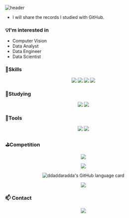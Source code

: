 ![header](https://capsule-render.vercel.app/api?type=waving&color=timeGradient&height=200&section=header&text=Hi,%20I’m%20Jeong-Daun.&fontSize=70&animation=fadeIn)

- I will share the records I studied with GitHub.

### :bulb:I'm interested in
  - Computer Vision
  - Data Analyst
  - Data Engineer
  - Data Scientist



###  :muscle:Skills

<p align ="center">
<img src="https://img.shields.io/badge/python-3776AB?style=flat-square&logo=python&logoColor=white" />
<img src="https://img.shields.io/badge/Jupyter-F37626?style=flat-square&logo=Jupyter&logoColor=white" />
<img src="https://img.shields.io/badge/MySQL-4479A1?style=flat-square&logo=MySQL&logoColor=white" />
<img src="https://img.shields.io/badge/oracle-F80000?style=flat-square&logo=oracle&logoColor=white">
</p>

### :seedling:Studying

<p align ="center">
  
<img src="https://img.shields.io/badge/-keras-%23D00000?logo=Keras&logoColor=white" />
<img src="https://img.shields.io/badge/-tensorflow-%23FF6F00?logo=Tensorflow&logoColor=white" />
  </p>
 

###  :hammer:Tools

<p align ="center">
<img src="https://img.shields.io/badge/Git-F05032?style=flat-square&logo=Git&logoColor=white" />
<img src="https://img.shields.io/badge/GitHub-181717?style=flat-square&logoGitHub&logoColor=white" />
  </p>

### :golf:Competition

<p align ="center">
  <img src="https://road-to-kaggle-grandmaster.vercel.app/api/simple/tieckit" />
</p>

<p align ="center">
  <img src="https://github-readme-stats.vercel.app/api?username=ddaddaradda&show_icons=true&theme=radical" />
</p>

<p align ="center">
      <img alt="ddaddaradda's GitHub language card" src="https://github-readme-stats.vercel.app/api/top-langs/?username=ddaddaradda&langs_count=3" style="text-align: center;">
</p>

<p align ="center">
  <img src="http://mazassumnida.wtf/api/v2/generate_badge?boj=jdubird2" />
</p>

 
###  :mailbox: Contact
  
<p align ="center">
<a href="mailto:jdubird2@gmail.com" target="_blank"><img src="https://img.shields.io/badge/Gmail-EA4335?style=flat-square&logoGmail&logoColor=white" ></a>
  </p>




<!---
ddaddaradda/ddaddaradda is a ✨ special ✨ repository because its `README.md` (this file) appears on your GitHub profile.
You can click the Preview link to take a look at your changes.
--->
